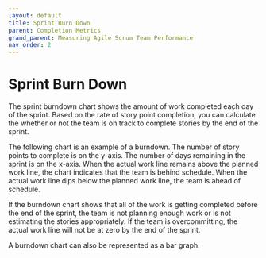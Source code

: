 ```yaml
---
layout: default
title: Sprint Burn Down
parent: Completion Metrics
grand_parent: Measuring Agile Scrum Team Performance
nav_order: 2
---
```


# Sprint Burn Down

The sprint burndown chart shows the amount of work completed each day of the sprint. Based on the rate of story point completion, you can calculate 
the whether or not the team is on track to complete stories by the end of the sprint. 

The following chart is an example of a burndown. The number of story points to complete is on the y-axis. The number of days remaining in the sprint is 
on the x-axis. When the actual work line remains above the planned work line, the chart indicates that the team is behind schedule. When the actual work 
line dips below the planned work line, the team is ahead of schedule. 

If the burndown chart shows that all of the work is getting completed before the end of the sprint, the team is not planning enough work or is not 
estimating the stories appropriately. If the team is overcommitting, the actual work line will not be at zero by the end of the sprint.

A burndown chart can also be represented as a bar graph.


